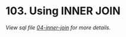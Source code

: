 # 103. Using INNER JOIN

_View sql file [04-inner-join](./sql/04-inner-join.sql) for more details._
